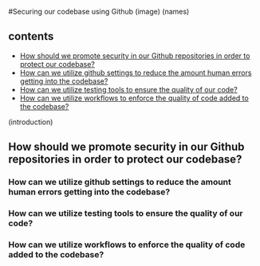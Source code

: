 #Securing our codebase using Github
(image)
(names)

## contents
- [How should we promote security in our Github repositories in order to protect our codebase?](#how-should-we-promote-security-in-our-github-repositories-in-order-to-protect-our-codebase)
- [How can we utilize github settings to reduce the amount human errors getting into the codebase?](#how-can-we-utilize-github-settings-to-reduce-the-amount-human-errors-getting-into-the-codebase)
- [How can we utilize testing tools to ensure the quality of our code?](#how-can-we-utilize-testing-tools-to-ensure-the-quality-of-our-code)
- [How can we utilize workflows to enforce the quality of code added to the codebase?](#how-can-we-utilize-workflows-to-enforce-the-quality-of-code-added-to-the-codebase)

(introduction)

## How should we promote security in our Github repositories in order to protect our codebase?

### How can we utilize github settings to reduce the amount human errors getting into the codebase?

### How can we utilize testing tools to ensure the quality of our code?

### How can we utilize workflows to enforce the quality of code added to the codebase?

